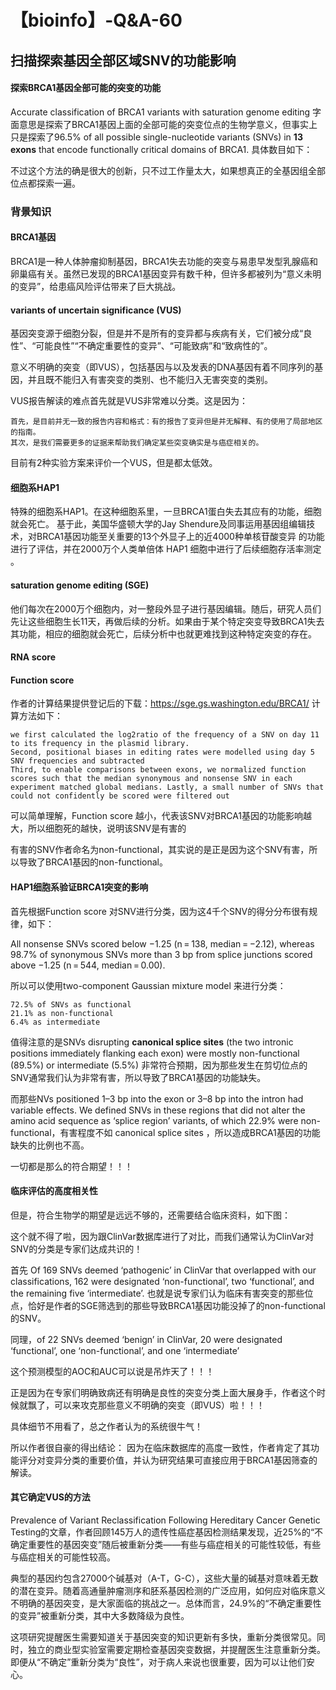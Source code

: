 # 【bioinfo】-Q&A-60

## 扫描探索基因全部区域SNV的功能影响
#### 探索BRCA1基因全部可能的突变的功能
Accurate classification of BRCA1 variants with saturation genome editing 字面意思是探索了BRCA1基因上面的全部可能的突变位点的生物学意义，但事实上只是探索了96.5% of all possible single-nucleotide variants (SNVs) in **13 exons** that encode functionally critical domains of BRCA1. 具体数目如下：






不过这个方法的确是很大的创新，只不过工作量太大，如果想真正的全基因组全部位点都探索一遍。

### 背景知识
#### BRCA1基因
BRCA1是一种人体肿瘤抑制基因，BRCA1失去功能的突变与易患早发型乳腺癌和卵巢癌有关。虽然已发现的BRCA1基因变异有数千种，但许多都被列为“意义未明的变异”，给患癌风险评估带来了巨大挑战。

#### variants of uncertain significance (VUS)
基因突变源于细胞分裂，但是并不是所有的变异都与疾病有关，它们被分成“良性”、“可能良性”“不确定重要性的变异”、“可能致病”和“致病性的”。

意义不明确的突变（即VUS），包括基因与以及发表的DNA基因有着不同序列的基因，并且既不能归入有害突变的类别、也不能归入无害突变的类别。

VUS报告解读的难点首先就是VUS非常难以分类。这是因为：
```
首先，是目前并无一致的报告内容和格式：有的报告了变异但是并无解释、有的使用了局部地区的指南。
其次，是我们需要更多的证据来帮助我们确定某些突变确实是与癌症相关的。
```
目前有2种实验方案来评价一个VUS，但是都太低效。

#### 细胞系HAP1
特殊的细胞系HAP1。在这种细胞系里，一旦BRCA1蛋白失去其应有的功能，细胞就会死亡。 基于此，美国华盛顿大学的Jay Shendure及同事运用基因组编辑技术，对BRCA1基因功能至关重要的13个外显子上的近4000种单核苷酸变异 的功能进行了评估，并在2000万个人类单倍体 HAP1 细胞中进行了后续细胞存活率测定 。

#### saturation genome editing (SGE)
他们每次在2000万个细胞内，对一整段外显子进行基因编辑。随后，研究人员们先让这些细胞生长11天，再做后续的分析。如果由于某个特定突变导致BRCA1失去其功能，相应的细胞就会死亡，后续分析中也就更难找到这种特定突变的存在。

#### RNA score


#### Function score
作者的计算结果提供登记后的下载：https://sge.gs.washington.edu/BRCA1/ 计算方法如下：
```
we first calculated the log2ratio of the frequency of a SNV on day 11 to its frequency in the plasmid library.
Second, positional biases in editing rates were modelled using day 5 SNV frequencies and subtracted
Third, to enable comparisons between exons, we normalized function scores such that the median synonymous and nonsense SNV in each experiment matched global medians. Lastly, a small number of SNVs that could not confidently be scored were filtered out
```
可以简单理解，Function score 越小，代表该SNV对BRCA1基因的功能影响越大，所以细胞死的越快，说明该SNV是有害的

有害的SNV作者命名为non-functional，其实说的是正是因为这个SNV有害，所以导致了BRCA1基因的non-functional。



#### HAP1细胞系验证BRCA1突变的影响
首先根据Function score 对SNV进行分类，因为这4千个SNV的得分分布很有规律，如下：






All nonsense SNVs scored below −1.25 (n = 138, median = −2.12), whereas 98.7% of synonymous SNVs more than 3 bp from splice junctions scored above −1.25 (n = 544, median = 0.00).

所以可以使用two-component Gaussian mixture model 来进行分类：
```
72.5% of SNVs as functional
21.1% as non-functional
6.4% as intermediate
```
值得注意的是SNVs disrupting **canonical splice sites** (the two intronic positions immediately flanking each exon) were mostly non-functional (89.5%) or intermediate (5.5%) 非常符合预期，因为那些发生在剪切位点的SNV通常我们认为非常有害，所以导致了BRCA1基因的功能缺失。

而那些NVs positioned 1–3 bp into the exon or 3–8 bp into the intron had variable effects. We defined SNVs in these regions that did not alter the amino acid sequence as ‘splice region’ variants, of which 22.9% were non-functional，有害程度不如 canonical splice sites ，所以造成BRCA1基因的功能缺失的比例也不高。

一切都是那么的符合期望！！！

#### 临床评估的高度相关性
但是，符合生物学的期望是远远不够的，还需要结合临床资料，如下图：




这个就不得了啦，因为跟ClinVar数据库进行了对比，而我们通常认为ClinVar对SNV的分类是专家们达成共识的！

首先 Of 169 SNVs deemed ‘pathogenic’ in ClinVar that overlapped with our classifications, 162 were designated ‘non-functional’, two ‘functional’, and the remaining five ‘intermediate’. 也就是说专家们认为临床有害突变的那些位点，恰好是作者的SGE筛选到的那些导致BRCA1基因功能没掉了的non-functional的SNV。

同理，of 22 SNVs deemed ‘benign’ in ClinVar, 20 were designated ‘functional’, one ‘non-functional’, and one ‘intermediate’

这个预测模型的AOC和AUC可以说是吊炸天了！！！

正是因为在专家们明确致病还有明确是良性的突变分类上面大展身手，作者这个时候就飘了，可以来攻克那些意义不明确的突变（即VUS）啦！！！

具体细节不用看了，总之作者认为的系统很牛气！






所以作者很自豪的得出结论： 因为在临床数据库的高度一致性，作者肯定了其功能评分对变异分类的重要价值，并认为研究结果可直接应用于BRCA1基因筛查的解读。



#### 其它确定VUS的方法
Prevalence of Variant Reclassification Following Hereditary Cancer Genetic Testing的文章，作者回顾145万人的遗传性癌症基因检测结果发现，近25%的“不确定重要性的基因突变”随后被重新分类——有些与癌症相关的可能性较低，有些与癌症相关的可能性较高。

典型的基因约包含27000个碱基对（A-T，G-C），这些大量的碱基对意味着无数的潜在变异。随着高通量肿瘤测序和胚系基因检测的广泛应用，如何应对临床意义不明确的基因突变，是大家面临的挑战之一。总体而言，24.9%的“不确定重要性的变异”被重新分类，其中大多数降级为良性。

这项研究提醒医生需要知道关于基因突变的知识更新有多快，重新分类很常见。同时，独立的商业型实验室需要定期检查基因突变数据，并提醒医生注意重新分类。即便从“不确定”重新分类为“良性”，对于病人来说也很重要，因为可以让他们安心。

